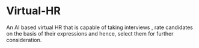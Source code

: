 # Virtual-HR
An AI based virtual HR that is capable of taking interviews ,  rate candidates on the basis of their expressions and hence, select them for further consideration.
